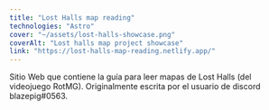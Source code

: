 ```yaml
---
title: "Lost Halls map reading"
technologies: "Astro"
cover: "~/assets/lost-halls-showcase.png"
coverAlt: "Lost halls map project showcase"
link: "https://lost-halls-map-reading.netlify.app/"
---
```

Sitio Web que contiene la guía para leer mapas de Lost Halls (del videojuego RotMG). Originalmente escrita por el usuario de discord blazepig#0563.